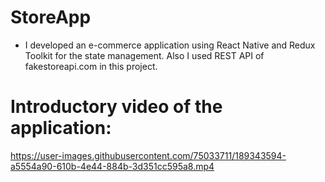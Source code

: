 # StoreApp
- I developed an e-commerce application using React Native and Redux Toolkit for the state management. Also I used REST API of fakestoreapi.com in this project.

# Introductory video of the application:

https://user-images.githubusercontent.com/75033711/189343594-a5554a90-610b-4e44-884b-3d351cc595a8.mp4

